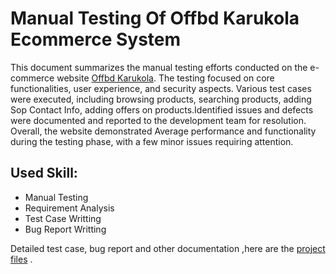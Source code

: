 # Manual Testing Of Offbd Karukola Ecommerce System

This document summarizes the manual testing efforts conducted on the e-commerce website [Offbd Karukola](https://offbd.karukola.com/). The testing focused on core functionalities, user experience, and security aspects. Various test cases were executed, including browsing products, searching products, adding Sop Contact Info, adding offers on products.Identified issues and defects were documented and reported to the development team for resolution. Overall, the website demonstrated Average performance and functionality during the testing phase, with a few minor issues requiring attention.


## Used Skill:
- Manual Testing
- Requirement Analysis
- Test Case Writting
- Bug Report Writting

Detailed test case, bug report and other documentation ,here are the [project files](https://drive.google.com/drive/folders/1U8VELIY8At_wl_ZxTI30R81zjy43f29H?usp=sharing) .
